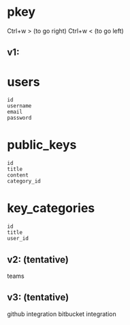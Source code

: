 pkey
====

Ctrl+w > (to go right)
  Ctrl+w < (to go left)

v1:
---

  users
  =====
    id
    username
    email
    password

  public_keys
  ===========
    id
    title
    content
    category_id

  key_categories
  ==============
    id
    title
    user_id


v2: (tentative)
---
teams

v3: (tentative)
---
github integration
bitbucket integration
